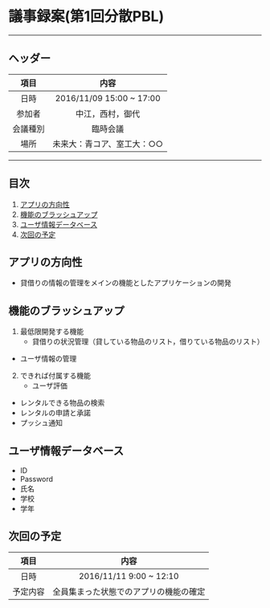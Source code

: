 # 議事録案(第1回分散PBL)
---
## ヘッダー
|項目|内容|
|:--:|:--:|
| 日時 | 2016/11/09  15:00 ~ 17:00|
| 参加者 | 中江，西村，御代 |
| 会議種別 | 臨時会議 |
| 場所 | 未来大：青コア、室工大：○○ |

---
## 目次
1. [アプリの方向性](#anchar1)
2. [機能のブラッシュアップ](#anchar2)
3. [ユーザ情報データベース](#anchar3)
4. [次回の予定](#anchar4)

## <div id="anchar1"/>アプリの方向性
- 貸借りの情報の管理をメインの機能としたアプリケーションの開発

## <div id="anchar2"/>機能のブラッシュアップ
1. 最低限開発する機能
	- 貸借りの状況管理（貸している物品のリスト，借りている物品のリスト）
  - ユーザ情報の管理
	
2. できれば付属する機能
	- ユーザ評価
  - レンタルできる物品の検索
  - レンタルの申請と承諾
  - プッシュ通知

## <div id="anchar3"/>ユーザ情報データベース
- ID
- Password
- 氏名
- 学校
- 学年

## <div id="anchar4"/>次回の予定
|項目|内容|
|:--:|:--:|
| 日時 | 2016/11/11  9:00 ~ 12:10|
| 予定内容 | 全員集まった状態でのアプリの機能の確定 |
